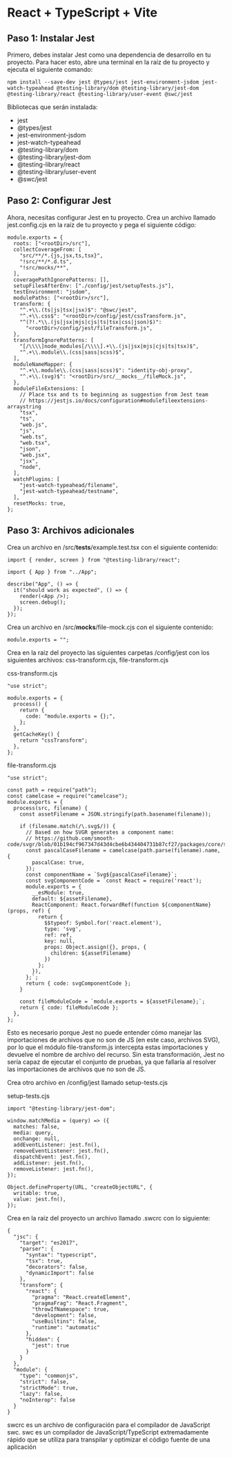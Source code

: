# React + TypeScript + Vite

## Paso 1: Instalar Jest

Primero, debes instalar Jest como una dependencia de desarrollo en tu proyecto.
Para hacer esto, abre una terminal en la raíz de tu proyecto y ejecuta el siguiente comando:

```
npm install --save-dev jest @types/jest jest-environment-jsdom jest-watch-typeahead @testing-library/dom @testing-library/jest-dom @testing-library/react @testing-library/user-event @swc/jest
```

Bibliotecas que serán instalada:

- jest
- @types/jest
- jest-environment-jsdom
- jest-watch-typeahead
- @testing-library/dom
- @testing-library/jest-dom
- @testing-library/react
- @testing-library/user-event
- @swc/jest

## Paso 2: Configurar Jest

Ahora, necesitas configurar Jest en tu proyecto.
Crea un archivo llamado jest.config.cjs en la raíz de tu proyecto y pega el siguiente código:

```
module.exports = {
  roots: ["<rootDir>/src"],
  collectCoverageFrom: [
    "src/**/*.{js,jsx,ts,tsx}",
    "!src/**/*.d.ts",
    "!src/mocks/**",
  ],
  coveragePathIgnorePatterns: [],
  setupFilesAfterEnv: ["./config/jest/setupTests.js"],
  testEnvironment: "jsdom",
  modulePaths: ["<rootDir>/src"],
  transform: {
    "^.+\\.(ts|js|tsx|jsx)$": "@swc/jest",
    "^.+\\.css$": "<rootDir>/config/jest/cssTransform.js",
    "^(?!.*\\.(js|jsx|mjs|cjs|ts|tsx|css|json)$)":
      "<rootDir>/config/jest/fileTransform.js",
  },
  transformIgnorePatterns: [
    "[/\\\\]node_modules[/\\\\].+\\.(js|jsx|mjs|cjs|ts|tsx)$",
    "^.+\\.module\\.(css|sass|scss)$",
  ],
  moduleNameMapper: {
    "^.+\\.module\\.(css|sass|scss)$": "identity-obj-proxy",
    "^.+\\.(svg)$": "<rootDir>/src/__mocks__/fileMock.js",
  },
  moduleFileExtensions: [
    // Place tsx and ts to beginning as suggestion from Jest team
    // https://jestjs.io/docs/configuration#modulefileextensions-arraystring
    "tsx",
    "ts",
    "web.js",
    "js",
    "web.ts",
    "web.tsx",
    "json",
    "web.jsx",
    "jsx",
    "node",
  ],
  watchPlugins: [
    "jest-watch-typeahead/filename",
    "jest-watch-typeahead/testname",
  ],
  resetMocks: true,
};
```

## Paso 3: Archivos adicionales

Crea un archivo en /src/__tests__/example.test.tsx con el siguiente contenido:

```
import { render, screen } from "@testing-library/react";

import { App } from "../App";

describe("App", () => {
  it("should work as expected", () => {
    render(<App />);
    screen.debug();
  });
});

```

Crea un archivo en /src/__mocks__/file-mock.cjs con el siguiente contenido:

```
module.exports = "";
```

Crea en la raíz del proyecto las siguientes carpetas /config/jest con los siguientes archivos:
css-transform.cjs, file-transform.cjs

css-transform.cjs
```
"use strict";

module.exports = {
  process() {
    return {
      code: "module.exports = {};",
    };
  },
  getCacheKey() {
    return "cssTransform";
  },
};

```

file-transform.cjs
```
"use strict";

const path = require("path");
const camelcase = require("camelcase");
module.exports = {
  process(src, filename) {
    const assetFilename = JSON.stringify(path.basename(filename));

    if (filename.match(/\.svg$/)) {
      // Based on how SVGR generates a component name:
      // https://github.com/smooth-code/svgr/blob/01b194cf967347d43d4cbe6b434404731b87cf27/packages/core/src/state.js#L6
      const pascalCaseFilename = camelcase(path.parse(filename).name, {
        pascalCase: true,
      });
      const componentName = `Svg${pascalCaseFilename}`;
      const svgComponentCode = `const React = require('react');
      module.exports = {
        __esModule: true,
        default: ${assetFilename},
        ReactComponent: React.forwardRef(function ${componentName}(props, ref) {
          return {
            $$typeof: Symbol.for('react.element'),
            type: 'svg',
            ref: ref,
            key: null,
            props: Object.assign({}, props, {
              children: ${assetFilename}
            })
          };
        }),
      };`;
      return { code: svgComponentCode };
    }

    const fileModuleCode = `module.exports = ${assetFilename};`;
    return { code: fileModuleCode };
  },
};
```

Esto es necesario porque Jest no puede entender cómo manejar las importaciones de archivos que no son de JS (en este caso, archivos SVG), por lo que el módulo file-transform.js intercepta estas importaciones y devuelve el nombre de archivo del recurso.
Sin esta transformación, Jest no sería capaz de ejecutar el conjunto de pruebas, ya que fallaría al resolver las importaciones de archivos que no son de JS.

Crea otro archivo en /config/jest llamado setup-tests.cjs

setup-tests.cjs
```
import "@testing-library/jest-dom";

window.matchMedia = (query) => ({
  matches: false,
  media: query,
  onchange: null,
  addEventListener: jest.fn(),
  removeEventListener: jest.fn(),
  dispatchEvent: jest.fn(),
  addListener: jest.fn(),
  removeListener: jest.fn(),
});

Object.defineProperty(URL, "createObjectURL", {
  writable: true,
  value: jest.fn(),
});

```

Crea en la raíz del proyecto un archivo llamado .swcrc con lo siguiente:

```
{
  "jsc": {
    "target": "es2017",
    "parser": {
      "syntax": "typescript",
      "tsx": true,
      "decorators": false,
      "dynamicImport": false
    },
    "transform": {
      "react": {
        "pragma": "React.createElement",
        "pragmaFrag": "React.Fragment",
        "throwIfNamespace": true,
        "development": false,
        "useBuiltins": false,
        "runtime": "automatic"
      },
      "hidden": {
        "jest": true
      }
    }
  },
  "module": {
    "type": "commonjs",
    "strict": false,
    "strictMode": true,
    "lazy": false,
    "noInterop": false
  }
}
```

swcrc es un archivo de configuración para el compilador de JavaScript swc.
swc es un compilador de JavaScript/TypeScript extremadamente rápido que se utiliza para transpilar y optimizar el código fuente de una aplicación
